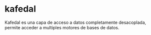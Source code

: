 # kafedal

Kafedal es una capa de acceso a datos completamente desacoplada, permite acceder a multiples motores de bases de datos.
